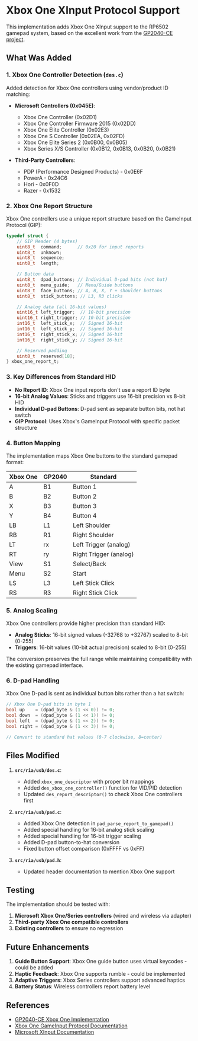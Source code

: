 # Xbox One XInput Protocol Support

This implementation adds Xbox One XInput support to the RP6502 gamepad system, based on the excellent work from the [GP2040-CE project](https://github.com/OpenStickCommunity/GP2040-CE).

## What Was Added

### 1. Xbox One Controller Detection (`des.c`)

Added detection for Xbox One controllers using vendor/product ID matching:

- **Microsoft Controllers (0x045E)**:
  - Xbox One Controller (0x02D1)
  - Xbox One Controller Firmware 2015 (0x02DD)
  - Xbox One Elite Controller (0x02E3)
  - Xbox One S Controller (0x02EA, 0x02FD)
  - Xbox One Elite Series 2 (0x0B00, 0x0B05)
  - Xbox Series X/S Controller (0x0B12, 0x0B13, 0x0B20, 0x0B21)

- **Third-Party Controllers**:
  - PDP (Performance Designed Products) - 0x0E6F
  - PowerA - 0x24C6
  - Hori - 0x0F0D
  - Razer - 0x1532

### 2. Xbox One Report Structure

Xbox One controllers use a unique report structure based on the GameInput Protocol (GIP):

```c
typedef struct {
    // GIP Header (4 bytes)
    uint8_t  command;      // 0x20 for input reports
    uint8_t  unknown;
    uint8_t  sequence;
    uint8_t  length;

    // Button data
    uint8_t  dpad_buttons; // Individual D-pad bits (not hat)
    uint8_t  menu_guide;   // Menu/Guide buttons
    uint8_t  face_buttons; // A, B, X, Y + shoulder buttons
    uint8_t  stick_buttons; // L3, R3 clicks

    // Analog data (all 16-bit values)
    uint16_t left_trigger;  // 10-bit precision
    uint16_t right_trigger; // 10-bit precision
    int16_t  left_stick_x;  // Signed 16-bit
    int16_t  left_stick_y;  // Signed 16-bit
    int16_t  right_stick_x; // Signed 16-bit
    int16_t  right_stick_y; // Signed 16-bit

    // Reserved padding
    uint8_t  reserved[18];
} xbox_one_report_t;
```

### 3. Key Differences from Standard HID

- **No Report ID**: Xbox One input reports don't use a report ID byte
- **16-bit Analog Values**: Sticks and triggers use 16-bit precision vs 8-bit HID
- **Individual D-pad Buttons**: D-pad sent as separate button bits, not hat switch
- **GIP Protocol**: Uses Xbox's GameInput Protocol with specific packet structure

### 4. Button Mapping

The implementation maps Xbox One buttons to the standard gamepad format:

| Xbox One | GP2040 | Standard |
|----------|--------|----------|
| A        | B1     | Button 1 |
| B        | B2     | Button 2 |
| X        | B3     | Button 3 |
| Y        | B4     | Button 4 |
| LB       | L1     | Left Shoulder |
| RB       | R1     | Right Shoulder |
| LT       | rx     | Left Trigger (analog) |
| RT       | ry     | Right Trigger (analog) |
| View     | S1     | Select/Back |
| Menu     | S2     | Start |
| LS       | L3     | Left Stick Click |
| RS       | R3     | Right Stick Click |

### 5. Analog Scaling

Xbox One controllers provide higher precision than standard HID:

- **Analog Sticks**: 16-bit signed values (-32768 to +32767) scaled to 8-bit (0-255)
- **Triggers**: 16-bit values (10-bit actual precision) scaled to 8-bit (0-255)

The conversion preserves the full range while maintaining compatibility with the existing gamepad interface.

### 6. D-pad Handling

Xbox One D-pad is sent as individual button bits rather than a hat switch:

```c
// Xbox One D-pad bits in byte 1
bool up    = (dpad_byte & (1 << 0)) != 0;
bool down  = (dpad_byte & (1 << 1)) != 0;
bool left  = (dpad_byte & (1 << 2)) != 0;
bool right = (dpad_byte & (1 << 3)) != 0;

// Convert to standard hat values (0-7 clockwise, 8=center)
```

## Files Modified

1. **`src/ria/usb/des.c`**:
   - Added `xbox_one_descriptor` with proper bit mappings
   - Added `des_xbox_one_controller()` function for VID/PID detection
   - Updated `des_report_descriptor()` to check Xbox One controllers first

2. **`src/ria/usb/pad.c`**:
   - Added Xbox One detection in `pad_parse_report_to_gamepad()`
   - Added special handling for 16-bit analog stick scaling
   - Added special handling for 16-bit trigger scaling
   - Added D-pad button-to-hat conversion
   - Fixed button offset comparison (0xFFFF vs 0xFF)

3. **`src/ria/usb/pad.h`**:
   - Updated header documentation to mention Xbox One support

## Testing

The implementation should be tested with:

1. **Microsoft Xbox One/Series controllers** (wired and wireless via adapter)
2. **Third-party Xbox One compatible controllers**
3. **Existing controllers** to ensure no regression

## Future Enhancements

1. **Guide Button Support**: Xbox One guide button uses virtual keycodes - could be added
2. **Haptic Feedback**: Xbox One supports rumble - could be implemented
3. **Adaptive Triggers**: Xbox Series controllers support advanced haptics
4. **Battery Status**: Wireless controllers report battery level

## References

- [GP2040-CE Xbox One Implementation](https://github.com/OpenStickCommunity/GP2040-CE/tree/main/src/drivers/xbone)
- [Xbox One GameInput Protocol Documentation](https://github.com/OpenStickCommunity/GP2040-CE/blob/main/headers/drivers/xbone/XBOneDescriptors.h)
- [Microsoft XInput Documentation](https://docs.microsoft.com/en-us/windows/win32/xinput/xinput-game-controller-apis-portal)
